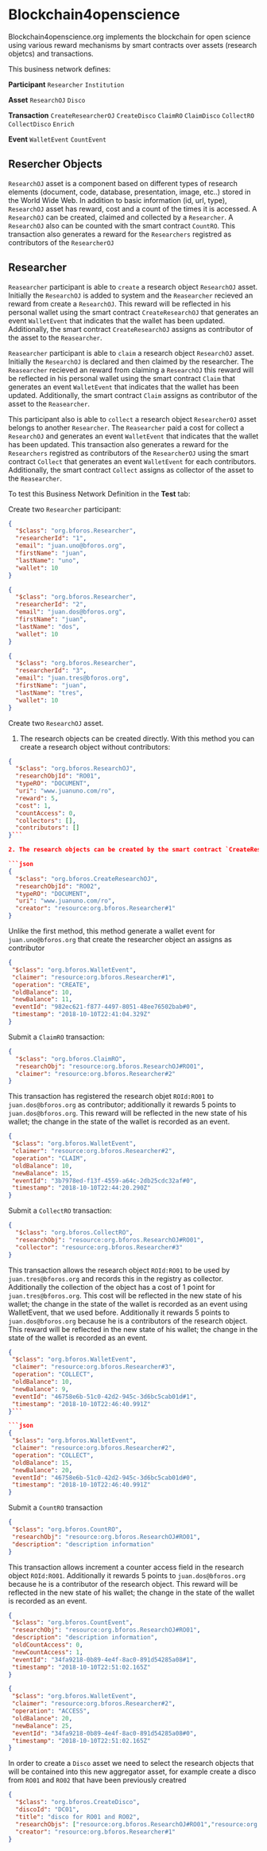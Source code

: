 # Blockchain4openscience

Blockchain4openscience.org implements the blockchain for open science using various reward mechanisms by
smart contracts over assets (research objetcs) and transactions.

This business network defines:

 **Participant**
`Researcher`
`Institution`

**Asset**
`ResearchOJ`
`Disco`

**Transaction**
`CreateResearcherOJ`
`CreateDisco`
`ClaimRO`
`ClaimDisco`
`CollectRO`
`CollectDisco`
`Enrich`

**Event**
`WalletEvent`
`CountEvent`

## Resercher Objects

`ResearchOJ` asset is a component based on different types of research elements (document, code, database, presentation, image, etc..) stored in the World Wide Web. In addition to basic information (id, url, type), `ResearchOJ` asset has reward, cost and a count of the times it is accessed. A `ResearchOJ` can be created, claimed and collected by a `Researcher`. A `ResearchOJ` also can be counted with the smart contract `CountRO`. This transaction also generates a reward for the `Researchers` registred as contributors of the `ResearcherOJ`

## Researcher

`Reasearcher` participant is able to `create` a research object `ResearchOJ` asset. Initially the `ResearchOJ` is added to system and the `Reasearcher` recieved an reward from create a `ResearchOJ`. This reward will be reflected in his personal wallet using the smart contract `CreateResearchOJ` that generates an event `WalletEvent` that indicates that the wallet has been updated. Additionally, the smart contract `CreateResearchOJ` assigns as contributor of the asset to the `Reasearcher`.

`Reasearcher` participant is able to `claim` a research object `ResearchOJ` asset. Initially the `ResearchOJ` is declared and then claimed by the researcher. The `Reasearcher` recieved an reward from claiming a `ResearchOJ` this reward will be reflected in his personal wallet using the smart contract `Claim` that generates an event `WalletEvent` that indicates that the wallet has been updated. Additionally, the smart contract `Claim` assigns as contributor of the asset to the `Reasearcher`. 

This participant also is able to `collect` a research object `ResearcherOJ` asset belongs to another `Researcher`. The `Reasearcher` paid a cost for collect a `ResearchOJ` and generates an event `WalletEvent` that indicates that the wallet has been updated. This transaction also generates a reward for the `Researchers` registred as contributors of the `ResearcherOJ` using the smart contract  `Collect` that generates an event `WalletEvent` for each contributors. Additionally, the smart contract `Collect` assigns as collector of the asset to the `Reasearcher`.

To test this Business Network Definition in the **Test** tab:

Create two `Researcher` participant:

```json
{
  "$class": "org.bforos.Researcher",
  "researcherId": "1",
  "email": "juan.uno@bforos.org",
  "firstName": "juan",
  "lastName": "uno",
  "wallet": 10
}
```

```json
{
  "$class": "org.bforos.Researcher",
  "researcherId": "2",
  "email": "juan.dos@bforos.org",
  "firstName": "juan",
  "lastName": "dos",
  "wallet": 10
}
```

```json
{
  "$class": "org.bforos.Researcher",
  "researcherId": "3",
  "email": "juan.tres@bforos.org",
  "firstName": "juan",
  "lastName": "tres",
  "wallet": 10
}
```

Create two `ResearchOJ` asset. 

1. The research objects can be created directly. With this method you can create a research object without contributors: 

```json
{
  "$class": "org.bforos.ResearchOJ",
  "researchObjId": "RO01",
  "typeRO": "DOCUMENT",
  "uri": "www.juanuno.com/ro",
  "reward": 5,
  "cost": 1,
  "countAccess": 0,
  "collectors": [],
  "contributors": []
}```

2. The research objects can be created by the smart contract `CreateResearchOJ`. 

```json
{
  "$class": "org.bforos.CreateResearchOJ",
  "researchObjId": "RO02",
  "typeRO": "DOCUMENT",
  "uri": "www.juanuno.com/ro",
  "creator": "resource:org.bforos.Researcher#1"
}
```

Unlike the first method, this method generate a wallet event for `juan.uno@bforos.org` that create the researcher object an assigns as contributor

```json
{
 "$class": "org.bforos.WalletEvent",
 "claimer": "resource:org.bforos.Researcher#1",
 "operation": "CREATE",
 "oldBalance": 10,
 "newBalance": 11,
 "eventId": "982ec621-f877-4497-8051-48ee76502bab#0",
 "timestamp": "2018-10-10T22:41:04.329Z"
}
```

Submit a `ClaimRO` transaction:

```json
{
  "$class": "org.bforos.ClaimRO",
  "researchObj": "resource:org.bforos.ResearchOJ#RO01",
  "claimer": "resource:org.bforos.Researcher#2"
}
```

This transaction has registered the research objet `ROId:RO01` to `juan.dos@bforos.org` as contributor; additionally it rewards 5 points to `juan.dos@bforos.org`. This reward will be reflected in the new state of his wallet; the change in the state of the wallet is recorded as an event.

```json
{
 "$class": "org.bforos.WalletEvent",
 "claimer": "resource:org.bforos.Researcher#2",
 "operation": "CLAIM",
 "oldBalance": 10,
 "newBalance": 15,
 "eventId": "3b7978ed-f13f-4559-a64c-2db25cdc32af#0",
 "timestamp": "2018-10-10T22:44:20.290Z"
}
```

Submit a `CollectRO` transaction:

```json
{
  "$class": "org.bforos.CollectRO",
  "researchObj": "resource:org.bforos.ResearchOJ#RO01",
  "collector": "resource:org.bforos.Researcher#3"
}
```

This transaction allows the research object `ROId:RO01` to be used by `juan.tres@bforos.org` and records this in the registry as collector. Additionally the collection of the object has a cost of 1 point for `juan.tres@bforos.org`. This cost will be reflected in the new state of his wallet; the change in the state of the wallet is recorded as an event using WalletEvent, that we used before. Additionally it rewards 5 points to `juan.dos@bforos.org` because he is a contributors of the research object. This reward will be reflected in the new state of his wallet; the change in the state of the wallet is recorded as an event.

```json
{
 "$class": "org.bforos.WalletEvent",
 "claimer": "resource:org.bforos.Researcher#3",
 "operation": "COLLECT",
 "oldBalance": 10,
 "newBalance": 9,
 "eventId": "46758e6b-51c0-42d2-945c-3d6bc5cab01d#1",
 "timestamp": "2018-10-10T22:46:40.991Z"
}```

```json
{
 "$class": "org.bforos.WalletEvent",
 "claimer": "resource:org.bforos.Researcher#2",
 "operation": "COLLECT",
 "oldBalance": 15,
 "newBalance": 20,
 "eventId": "46758e6b-51c0-42d2-945c-3d6bc5cab01d#0",
 "timestamp": "2018-10-10T22:46:40.991Z"
}
```

Submit a `CountRO` transaction

```json
{
 "$class": "org.bforos.CountRO",
 "researchObj": "resource:org.bforos.ResearchOJ#RO01",
 "description": "description information"
}
``` 

This transaction allows increment a counter access field in the research object `ROId:RO01`. Additionally it rewards 5 points to `juan.dos@bforos.org` because he is a contributor of the research object. This reward will be reflected in the new state of his wallet; the change in the state of the wallet is recorded as an event.


```json
{
 "$class": "org.bforos.CountEvent",
 "researchObj": "resource:org.bforos.ResearchOJ#RO01",
 "description": "description information",
 "oldCountAccess": 0,
 "newCountAccess": 1,
 "eventId": "34fa9218-0b89-4e4f-8ac0-891d54285a08#1",
 "timestamp": "2018-10-10T22:51:02.165Z"
}
```

```json
{
 "$class": "org.bforos.WalletEvent",
 "claimer": "resource:org.bforos.Researcher#2",
 "operation": "ACCESS",
 "oldBalance": 20,
 "newBalance": 25,
 "eventId": "34fa9218-0b89-4e4f-8ac0-891d54285a08#0",
 "timestamp": "2018-10-10T22:51:02.165Z"
}
```

In order to create a `Disco` asset we need to select the research objects that will be contained into
this new aggregator asset, for example create a disco from `RO01` and `RO02` that have been previously creatred

```json
{
  "$class": "org.bforos.CreateDisco",
  "discoId": "DC01",
  "title": "disco for RO01 and RO02",
  "researchObjs": ["resource:org.bforos.ResearchOJ#RO01","resource:org.bforos.ResearchOJ#RO02"],
  "creator": "resource:org.bforos.Researcher#1"
}
```